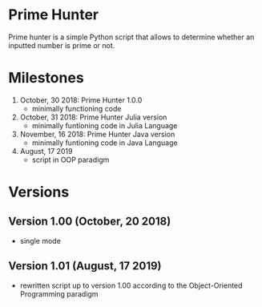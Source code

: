 # Prime Hunter
Prime hunter is a simple Python script that allows to determine whether an inputted number is prime or not.

# Milestones 
1. October, 30 2018: Prime Hunter 1.0.0
   - minimally functioning code
2. October, 31 2018: Prime Hunter Julia version
   - minimally funtioning code in Julia Language
3. November, 16 2018: Prime Hunter Java version
   - minimally funtioning code in Java Language
4. August, 17 2019
   - script in OOP paradigm

# Versions
## Version 1.00 (October, 20 2018)
- single mode
## Version 1.01 (August, 17 2019)
- rewritten script up to version 1.00 according to the Object-Oriented Programming paradigm


